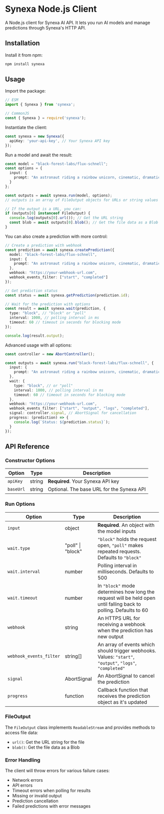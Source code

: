 # Synexa Node.js Client

A Node.js client for Synexa AI API. It lets you run AI models and manage predictions through Synexa's HTTP API.

## Installation

Install it from npm:

```bash
npm install synexa
```

## Usage

Import the package:

```typescript
// ESM
import { Synexa } from 'synexa';

// CommonJS
const { Synexa } = require('synexa');
```

Instantiate the client:

```typescript
const synexa = new Synexa({
  apiKey: 'your-api-key', // Your Synexa API key
});
```

Run a model and await the result:

```typescript
const model = "black-forest-labs/flux-schnell";
const options = {
  input: {
    prompt: "An astronaut riding a rainbow unicorn, cinematic, dramatic"
  }
};

const outputs = await synexa.run(model, options);
// outputs is an array of FileOutput objects for URLs or string values

// If the output is a URL, you can:
if (outputs[0] instanceof FileOutput) {
  console.log(outputs[0].url()); // Get the URL string
  const blob = await outputs[0].blob(); // Get the file data as a Blob
}
```

You can also create a prediction with more control:

```typescript
// Create a prediction with webhook
const prediction = await synexa.createPrediction({
  model: "black-forest-labs/flux-schnell",
  input: {
    prompt: "An astronaut riding a rainbow unicorn, cinematic, dramatic"
  },
  webhook: "https://your-webhook-url.com",
  webhook_events_filter: ["start", "completed"]
});

// Get prediction status
const status = await synexa.getPrediction(prediction.id);

// Wait for the prediction with options
const result = await synexa.wait(prediction, {
  type: "block", // "block" or "poll"
  interval: 1000, // polling interval in ms
  timeout: 60 // timeout in seconds for blocking mode
});

console.log(result.output);
```

Advanced usage with all options:

```typescript
const controller = new AbortController();

const outputs = await synexa.run("black-forest-labs/flux-schnell", {
  input: {
    prompt: "An astronaut riding a rainbow unicorn, cinematic, dramatic"
  },
  wait: {
    type: "block", // or "poll"
    interval: 1000, // polling interval in ms
    timeout: 60 // timeout in seconds for blocking mode
  },
  webhook: "https://your-webhook-url.com",
  webhook_events_filter: ["start", "output", "logs", "completed"],
  signal: controller.signal, // AbortSignal for cancellation
  progress: (prediction) => {
    console.log(`Status: ${prediction.status}`);
  }
});
```

## API Reference

### Constructor Options

| Option | Type | Description |
|--------|------|-------------|
| `apiKey` | string | **Required**. Your Synexa API key |
| `baseUrl` | string | Optional. The base URL for the Synexa API |

### Run Options

| Option | Type | Description |
|--------|------|-------------|
| `input` | object | **Required**. An object with the model inputs |
| `wait.type` | "poll" \| "block" | `"block"` holds the request open, `"poll"` makes repeated requests. Defaults to `"block"` |
| `wait.interval` | number | Polling interval in milliseconds. Defaults to 500 |
| `wait.timeout` | number | In `"block"` mode determines how long the request will be held open until falling back to polling. Defaults to 60 |
| `webhook` | string | An HTTPS URL for receiving a webhook when the prediction has new output |
| `webhook_events_filter` | string[] | An array of events which should trigger webhooks. Values: `"start"`, `"output"`, `"logs"`, `"completed"` |
| `signal` | AbortSignal | An AbortSignal to cancel the prediction |
| `progress` | function | Callback function that receives the prediction object as it's updated |

### FileOutput

The `FileOutput` class implements `ReadableStream` and provides methods to access file data:

- `url()`: Get the URL string for the file
- `blob()`: Get the file data as a Blob

### Error Handling

The client will throw errors for various failure cases:
- Network errors
- API errors
- Timeout errors when polling for results
- Missing or invalid output
- Prediction cancellation
- Failed predictions with error messages
